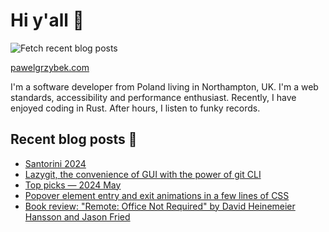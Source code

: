 # Hi y'all 👋

![Fetch recent blog posts](https://github.com/pawelgrzybek/pawelgrzybek/workflows/Fetch%20recent%20blog%20posts/badge.svg)

[pawelgrzybek.com](https://pawelgrzybek.com)

I'm a software developer from Poland living in Northampton, UK. I'm a web standards, accessibility and performance enthusiast. Recently, I have enjoyed coding in Rust. After hours, I listen to funky records.

## Recent blog posts 📝

<!-- FEED-START -->
- [Santorini 2024](https://pawelgrzybek.com/santorini-2024/)
- [Lazygit, the convenience of GUI with the power of git CLI](https://pawelgrzybek.com/lazygit-the-convenience-of-gui-with-the-power-of-git-cli/)
- [Top picks — 2024 May](https://pawelgrzybek.com/top-picks-2024-may/)
- [Popover element entry and exit animations in a few lines of CSS](https://pawelgrzybek.com/popover-element-entry-and-exit-animations-in-a-few-lines-of-css/)
- [Book review: "Remote: Office Not Required" by David Heinemeier Hansson and Jason Fried](https://pawelgrzybek.com/book-review-remote-office-not-required-by-david-heinemeier-hansson-and-jason-fried/)
<!-- FEED-END -->